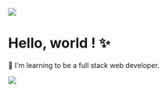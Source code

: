<img src="https://capsule-render.vercel.app/api?type=waving&color=timeGradient&height=150&section=header&animation=twinkling" />

# Hello, world ! ✨

🌱 I'm learning to be a full stack web developer.


<img src="https://capsule-render.vercel.app/api?type=waving&color=timeGradient&height=150&section=footer&animation=twinkling" />
